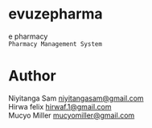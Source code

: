 # evuzepharma
e pharmacy   
```Pharmacy Management System```

# Author

Niyitanga Sam niyitangasam@gmail.com   
Hirwa felix hirwaf.1@gmail.com   
Mucyo Miller mucyomiller@gmail.com
